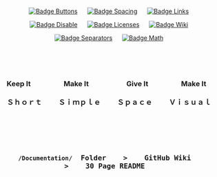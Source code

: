 
<div align = center>

<br>
<br>
<br>

[![Badge Buttons]][Buttons]    
[![Badge Spacing]][Spacing]    
[![Badge Links]][Links]

[![Badge Disable]][Disable]    
[![Badge Licenses]][Licenses]    
[![Badge Wiki]][Wiki]

[![Badge Separators]][Separators]    
[![Badge Math]][Math]

<br>
<br>
<br>

###  Keep It              Make It                Give It              Make It   <br><br>Ｓｈｏｒｔ       Ｓｉｍｐｌｅ       Ｓｐａｃｅ       Ｖｉｓｕａｌ

<br>
<br>
<br>

### <kbd>  <br>  `/Documentation/`  Folder    **>**    GitHub Wiki    **>**    30 Page README  <br>  </kbd>

<br>
<br>
<br>
<br>
<br>
<br>
<br>
<br>
<br>
<br>

</div>


<!----------------------------------------------------------------------------->

[Separators]: https://github.com/MarkedDown/Separators 'List of markdown separators'
[Licenses]: https://github.com/MarkedDown/Licenses 'Lots of license badges'
[Buttons]: https://github.com/MarkedDown/Buttons 'How to make buttons'
[Spacing]: https://github.com/MarkedDown/Spacing 'How to better space markdown'
[Disable]: https://github.com/MarkedDown/Disable 'How to disable unused features'
[Links]: https://github.com/MarkedDown/Links 'How to better use links'
[Wiki]: https://github.com/MarkedDown/Wiki 'Why not to use GitHub Wiki'
[Math]: https://github.com/MarkedDown/Math 'How to use MathJax in Markdown'


<!----------------------------------[ Badges ]--------------------------------->

[Badge Separators]: https://img.shields.io/badge/Separators-008C99?style=for-the-badge&logoColor=white&logo=ONLYOFFICE
[Badge Licenses]: https://img.shields.io/badge/Licenses-EF9421?style=for-the-badge&logoColor=white&logo=Unlicense
[Badge Buttons]: https://img.shields.io/badge/Buttons-37a779?style=for-the-badge&logoColor=white&logo=Openlayers
[Badge Disable]: https://img.shields.io/badge/Disable-ad1c51?style=for-the-badge&logoColor=white&logo=RenovateBot
[Badge Spacing]: https://img.shields.io/badge/Spacing-FE5196?style=for-the-badge&logoColor=white&logo=CodeFactor
[Badge Links]: https://img.shields.io/badge/Links-00B2FF?style=for-the-badge&logoColor=white&logo=Fing
[Badge Wiki]: https://img.shields.io/badge/Wiki-8B8B8B?style=for-the-badge&logoColor=white&logo=Wikipedia
[Badge Math]: https://img.shields.io/badge/Math-0052CC?style=for-the-badge&logoColor=white&logo=Sharp


